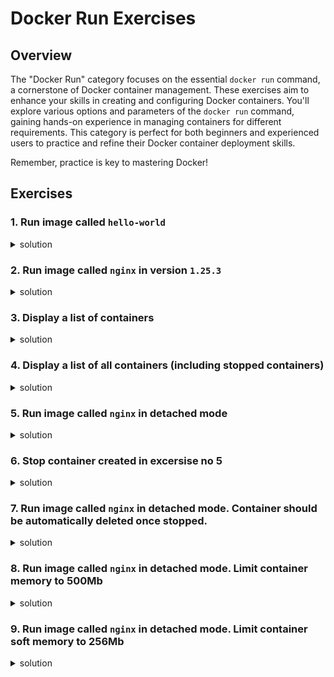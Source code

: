 # Docker Run Exercises
## Overview
The "Docker Run" category focuses on the essential `docker run` command, a cornerstone of Docker container management. These exercises aim to enhance your skills in creating and configuring Docker containers. You'll explore various options and parameters of the `docker run` command, gaining hands-on experience in managing containers for different requirements. This category is perfect for both beginners and experienced users to practice and refine their Docker container deployment skills.

Remember, practice is key to mastering Docker!

## Exercises

### 1. Run image called `hello-world`

<details>
<summary>solution</summary>
<pre>
<code>
docker run hello-world
</code>
</pre>
</details>

### 2. Run image called `nginx` in version `1.25.3`

<details>
<summary>solution</summary>
<pre>
<code>
docker run nginx:1.25.3
</code>
</pre>

press CTRL+C to stop container
</details>

### 3. Display a list of containers

<details>
<summary>solution</summary>
<pre>
<code>
docker ps
</code>
</pre>
</details>

### 4. Display a list of all containers (including stopped containers)

<details>
<summary>solution</summary>
<pre>
<code>
docker ps -a
</code>
</pre>
</details>

### 5. Run image called `nginx` in detached mode

<details>
<summary>solution</summary>
<pre>
<code>
docker run -d nginx
</code>
</pre>
</details>

### 6. Stop container created in excersise no 5

<details>
<summary>solution</summary>
<pre>
<code>
docker ps

docker container stop CONTAINER_NAME
</code>
</pre>
</details>


### 7. Run image called `nginx` in detached mode. Container should be automatically deleted once stopped.

<details>
<summary>solution</summary>
<pre>
<code>
docker run -d --rm nginx
</code>
</pre>
</details>

### 8. Run image called `nginx` in detached mode. Limit container memory to 500Mb

<details>
<summary>solution</summary>
<pre>
<code>
docker run -d --memory 500M nginx
</code>
</pre>
</details>

### 9. Run image called `nginx` in detached mode. Limit container soft memory to 256Mb

<details>
<summary>solution</summary>
<pre>
<code>
docker run -d --memory-reservation 256M nginx
</code>
</pre>
</details>
